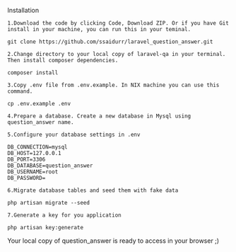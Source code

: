 Installation

	1.Download the code by clicking Code, Download ZIP. Or if you have Git install in your machine, you can run this in your teminal.

	git clone https://github.com/ssaidurr/laravel_question_answer.git

	2.Change directory to your local copy of laravel-qa in your terminal. Then install composer dependencies.

	composer install

	3.Copy .env file from .env.example. In NIX machine you can use this command.

	cp .env.example .env

	4.Prepare a database. Create a new database in Mysql using question_answer name.

	5.Configure your database settings in .env

	DB_CONNECTION=mysql
	DB_HOST=127.0.0.1
	DB_PORT=3306
	DB_DATABASE=question_answer
	DB_USERNAME=root
	DB_PASSWORD=

	6.Migrate database tables and seed them with fake data

	php artisan migrate --seed

	7.Generate a key for you application

	php artisan key:generate

Your local copy of question_answer is ready to access in your browser ;)